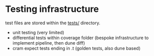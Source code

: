 # Testing infrastructure

test files are stored within the [tests/](/tests) directory.

- unit testing (very limited)
- differential tests within coverage folder (bespoke infrastructure to implement pipeline, then dune diff)
- cram expect tests ending in .t (golden tests, also dune based)

